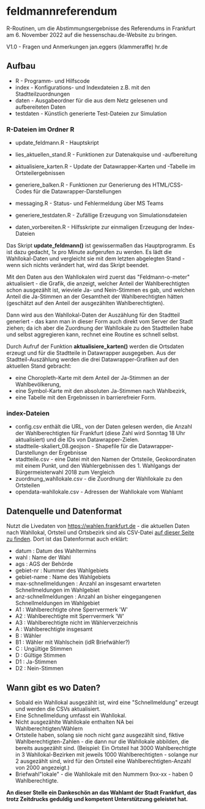 # feldmannreferendum

R-Routinen, um die Abstimmungsergebnisse des Referendums in Frankfurt am 6. November 2022 auf die hessenschau.de-Website zu bringen. 

V1.0 - Fragen und Anmerkungen jan.eggers (klammeraffe) hr.de

## Aufbau

- R - Programm- und Hilfscode
- index - Konfigurations- und Indexdateien z.B. mit den Stadtteilzuordnungen
- daten - Ausgabeordner für die aus dem Netz gelesenen und aufbereiteten Daten
- testdaten - Künstlich generierte Test-Dateien zur Simulation

### R-Dateien im Ordner R

- update_feldmann.R - Hauptskript
- lies_aktuellen_stand.R - Funktionen zur Datenakquise und -aufbereitung
- aktualisiere_karten.R - Update der Datawrapper-Karten und -Tabelle im Ortsteilergebnissen
- generiere_balken.R - Funktionen zur Generierung des HTML/CSS-Codes für die Datawrapper-Darstellungen
- messaging.R - Status- und Fehlermeldung über MS Teams
- generiere_testdaten.R - Zufällige Erzeugung von Simulationsdateien

- daten_vorbereiten.R - Hilfsskripte zur einmaligen Erzeugung der Index-Dateien

Das Skript **update_feldmann()** ist gewissermaßen das Hauptprogramm. Es ist dazu gedacht, 1x pro Minute aufgerufen zu werden. 
Es lädt die Wahllokal-Daten und vergleicht sie mit dem letzten abgelegten Stand - 
wenn sich nichts verändert hat, wird das Skript beendet. 

Mit den Daten aus den Wahllokalen wird zuerst das "Feldmann-o-meter" aktualisiert - 
die Grafik, die anzeigt, welcher Anteil der Wahlberechtigten schon ausgezählt ist, 
wieviele Ja- und Nein-Stimmen es gab, und welchen Anteil die Ja-Stimmen an der 
Gesamtheit der Wahlberechtigten hätten (geschätzt auf den Anteil der ausgezählten
Wahlberechtigten).

Dann wird aus den Wahllokal-Daten der Auszählung für den Stadtteil generiert - 
das kann man in dieser Form auch direkt vom Server der Stadt ziehen; da ich aber
die Zuordnung der Wahllokale zu den Stadtteilen habe und selbst aggregieren kann, 
rechnet eine Routine es schnell selbst. 

Durch Aufruf der Funktion **aktualisiere_karten()** werden die Ortsdaten erzeugt und für die Stadtteile in Datawrapper ausgegeben. Aus der Stadtteil-Auszählung werden die drei Datawrapper-Grafiken auf den aktuellen
Stand gebracht: 
- eine Choropleth-Karte mit dem Anteil der Ja-Stimmen an der Wahlbevölkerung,
- eine Symbol-Karte mit den absoluten Ja-Stimmen nach Wahlbezirk, 
- eine Tabelle mit den Ergebnissen in barrierefreier Form. 

### index-Dateien

- config.csv enthält die URL, von der Daten gelesen werden, die Anzahl der Wahlberechtigten für Frankfurt (diese Zahl wird Sonntag 18 Uhr aktualisiert) und die IDs von Datawrapper-Zielen. 
- stadtteile-skaliert_08.geojson - Shapefile für die Datawrapper-Darstellungn der Ergebnisse
- stadtteile.csv - eine Datei mit den Namen der Ortsteile, Geokoordinaten mit einem Punkt, und den Wahlergebnissen des 1. Wahlgangs der Bürgermeisterwahl 2018 zum Vergleich
- zuordnung_wahllokale.csv - die Zuordnung der Wahllokale zu den Ortsteilen
- opendata-wahllokale.csv - Adressen der Wahllokale vom Wahlamt

## Datenquelle und Datenformat

Nutzt die Livedaten von https://wahlen.frankfurt.de - die aktuellen Daten nach Wahllokal, Ortsteil und Ortsbezirk sind als CSV-Datei [auf dieser Seite zu finden](https://votemanager-ffm.ekom21cdn.de/2022-11-06/06412000/praesentation/opendata.html). Dort ist das Datenformat auch erklärt: 
 -  datum : Datum des Wahltermins
 -  wahl : Name der Wahl
 -  ags : AGS der Behörde
 -  gebiet-nr : Nummer des Wahlgebiets
 -  gebiet-name : Name des Wahlgebiets
 -  max-schnellmeldungen : Anzahl an insgesamt erwarteten Schnellmeldungen im Wahlgebiet
 -  anz-schnellmeldungen : Anzahl an bisher eingegangenen Schnellmeldungen im Wahlgebiet
 -  A1 : Wahlberechtigte ohne Sperrvermerk 'W'
 -  A2 : Wahlberechtigte mit Sperrvermerk 'W'
 -  A3 : Wahlberechtigte nicht im Wählerverzeichnis
 -  A : Wahlberechtigte insgesamt
 -  B : Wähler
 -  B1 : Wähler mit Wahlschein (idR Briefwähler?)
 -  C : Ungültige Stimmen
 -  D : Gültige Stimmen
 -  D1 : Ja-Stimmen
 -  D2 : Nein-Stimmen
 
## Wann gibt es wo Daten?
 
 - Sobald ein Wahllokal ausgezählt ist, wird eine "Schnellmeldung" erzeugt und werden die CSVs aktualisiert. 
 - Eine Schnellmeldung umfasst ein Wahllokal.
 - Nicht ausgezählte Wahllokale enthalten NA bei Wahlberechtigten/Wählern
 - Ortsteile haben, solang sie noch nicht ganz ausgezählt sind, fiktive Wahlberechtigten-Zahlen - die dann nur die Wahllokale abbilden, die bereits ausgezählt sind. (Beispiel: Ein Ortsteil hat 3000 Wahlberechtigte in 3 Wahllokal-Bezirken mit jeweils 1000 Wahlberechtigten - solange nur 2 ausgezählt sind, wird für den Ortsteil eine Wahlberechtigten-Anzahl von 2000 angezeigt.)
 - Briefwahl"lokale" - die Wahllokale mit den Nummern 9xx-xx - haben 0 Wahlberechtigte.  
 
**An dieser Stelle ein Dankeschön an das Wahlamt der Stadt Frankfurt, das trotz Zeitdrucks geduldig und kompetent Unterstützung geleistet hat.**
